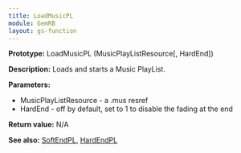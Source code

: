 ```yaml
---
title: LoadMusicPL
module: GemRB
layout: gs-function
---
```


**Prototype:** LoadMusicPL (MusicPlayListResource[, HardEnd])

**Description:** Loads and starts a Music PlayList.

**Parameters:**
  * MusicPlayListResource - a .mus resref
  * HardEnd - off by default, set to 1 to disable the fading at the end

**Return value:** N/A

**See also:** [SoftEndPL](SoftEndPL.md), [HardEndPL](HardEndPL.md)
